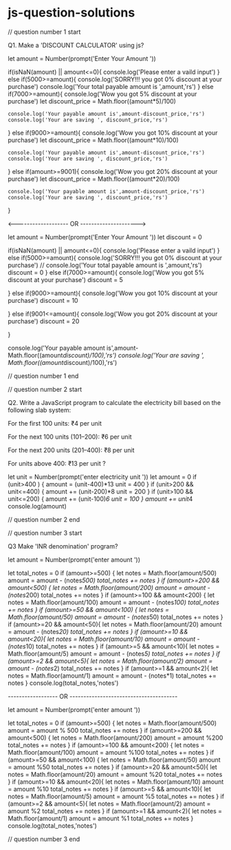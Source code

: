 # js-question-solutions




// question number 1 start

Q1. Make a 'DISCOUNT CALCULATOR' using js?


let amount = Number(prompt('Enter Your Amount '))

if(isNaN(amount) || amount<=0){
    console.log('Please enter a vaild input')
}
else if(5000>=amount){
    console.log('SORRY!!! you got 0% discount at your purchase')
    console.log('Your total payable amount is ',amount,'rs')
}
else if(7000>=amount){
    console.log('Wow you got 5% discount at your purchase')
    let discount_price = Math.floor((amount*5)/100)
    
    console.log('Your payable amount is',amount-discount_price,'rs')
    console.log('Your are saving ', discount_price,'rs')
}
else if(9000>=amount){
    console.log('Wow you got 10% discount at your purchase')
    let discount_price = Math.floor((amount*10)/100)

    
    console.log('Your payable amount is',amount-discount_price,'rs')
    console.log('Your are saving ', discount_price,'rs')
}
else if(amount>=9001){
    console.log('Wow you got 20% discount at your purchase')
    let discount_price = Math.floor((amount*20)/100)
    
    console.log('Your payable amount is',amount-discount_price,'rs')
    console.log('Your are saving ', discount_price,'rs')
}


<------------------- OR --------------------->


let amount = Number(prompt('Enter Your Amount '))
let discount = 0

if(isNaN(amount) || amount<=0){
    console.log('Please enter a vaild input')
}
else if(5000>=amount){
    console.log('SORRY!!! you got 0% discount at your purchase')
    // console.log('Your total payable amount is ',amount,'rs')
    discount = 0
}
else if(7000>=amount){
    console.log('Wow you got 5% discount at your purchase')
    discount = 5
    
}
else if(9000>=amount){
    console.log('Wow you got 10% discount at your purchase')
    discount = 10
    
}
else if(9001<=amount){
    console.log('Wow you got 20% discount at your purchase')
    discount = 20
    
}

console.log('Your payable amount is',amount-Math.floor((amount*discount)/100),'rs')
console.log('Your are saving ', Math.floor((amount*discount)/100),'rs')

// question number 1 end





// question number 2 start

Q2. Write a JavaScript program to calculate the electricity bill based on the following slab system:

For the first 100 units: ₹4 per unit

For the next 100 units (101–200): ₹6 per unit

For the next 200 units (201–400): ₹8 per unit

For units above 400: ₹13 per unit ?




let unit = Number(prompt('enter electricity unit '))
let amount = 0
if (unit>400 ) {
    amount = (unit-400)*13
    unit = 400
}
if (unit>200 && unit<=400) {
    amount += (unit-200)*8
    unit = 200
}
if (unit>100 && unit<=200) {
    amount += (unit-100)*6
    unit = 100
}
amount += unit*4
console.log(amount)



// question number 2 end






// question number 3 start

Q3 Make 'INR denomination' program?



let amount = Number(prompt('enter amount '))

let total_notes = 0
if (amount>=500) {
    let notes = Math.floor(amount/500)
    amount = amount - (notes*500)
    total_notes += notes
}
if (amount>=200 && amount<500) {
    let notes = Math.floor(amount/200)
    amount = amount - (notes*200)
    total_notes += notes
}
if (amount>=100 && amount<200) {
    let notes = Math.floor(amount/100)
    amount = amount - (notes*100)
    total_notes += notes
}
if (amount>=50 && amount<100) {
    let notes = Math.floor(amount/50)
    amount = amount - (notes*50)
    total_notes += notes
}
if (amount>=20 && amount<50){
    let notes = Math.floor(amount/20)
    amount = amount - (notes*20)
    total_notes += notes
}
if (amount>=10 && amount<20){
    let notes = Math.floor(amount/10)
    amount = amount - (notes*10)
    total_notes += notes
}
if (amount>=5 && amount<10){
    let notes = Math.floor(amount/5)
    amount = amount - (notes*5)
    total_notes += notes
}
if (amount>=2 && amount<5){
    let notes = Math.floor(amount/2)
    amount = amount - (notes*2)
    total_notes += notes
}
if (amount>=1 && amount<2){
    let notes = Math.floor(amount/1)
    amount = amount - (notes*1)
    total_notes += notes
}
console.log(total_notes,'notes')


------------------ OR ---------------------------------------



let amount = Number(prompt('enter amount '))

let total_notes = 0
if (amount>=500) {
    let notes = Math.floor(amount/500)
    amount = amount % 500
    total_notes += notes
}
if (amount>=200 && amount<500) {
    let notes = Math.floor(amount/200)
    amount = amount %200
    total_notes += notes
}
if (amount>=100 && amount<200) {
    let notes = Math.floor(amount/100)
    amount = amount %100
    total_notes += notes
}
if (amount>=50 && amount<100) {
    let notes = Math.floor(amount/50)
    amount = amount %50
    total_notes += notes
}
if (amount>=20 && amount<50){
    let notes = Math.floor(amount/20)
    amount = amount %20
    total_notes += notes
}
if (amount>=10 && amount<20){
    let notes = Math.floor(amount/10)
    amount = amount %10
    total_notes += notes
}
if (amount>=5 && amount<10){
    let notes = Math.floor(amount/5)
    amount = amount %5
    total_notes += notes
}
if (amount>=2 && amount<5){
    let notes = Math.floor(amount/2)
    amount = amount %2
    total_notes += notes
}
if (amount>=1 && amount<2){
    let notes = Math.floor(amount/1)
    amount = amount %1
    total_notes += notes
}
console.log(total_notes,'notes')

// question number 3 end


